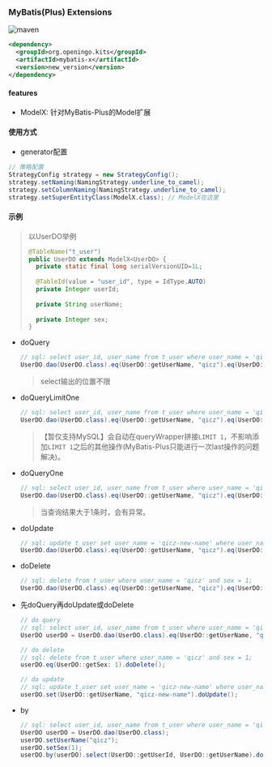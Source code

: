 ### MyBatis(Plus) Extensions

![maven](https://img.shields.io/maven-central/v/org.openingo.kits/mybatis-x.svg)

```xml
<dependency>
  <groupId>org.openingo.kits</groupId>
  <artifactId>mybatis-x</artifactId>
  <version>new_version</version>
</dependency>
```

#### features

- ModelX: 针对MyBatis-Plus的Model扩展

#### 使用方式

- generator配置

```java
// 策略配置
StrategyConfig strategy = new StrategyConfig();
strategy.setNaming(NamingStrategy.underline_to_camel);
strategy.setColumnNaming(NamingStrategy.underline_to_camel);
strategy.setSuperEntityClass(ModelX.class); // ModelX在这里
```

#### 示例

> 以UserDO举例
>
> ```java
> @TableName("t_user")
> public UserDO extends ModelX<UserDO> {
>   private static final long serialVersionUID=1L;
>   
>   @TableId(value = "user_id", type = IdType.AUTO)
>   private Integer userId;
>   
>   private String userName;
>   
>   private Integer sex;
> }
> ```
>
> 

- doQuery

  ```java
  // sql: select user_id, user_name from t_user where user_name = 'qicz';
  UserDO.dao(UserDO.class).eq(UserDO::getUserName, "qicz").eq(UserDO::getSex: 1).select(UserDO::getUserId, UserDO::getUserName).doQuery();
  ```

  > select输出的位置不限

- doQueryLimitOne

  ```java
  // sql: select user_id, user_name from t_user where user_name = 'qicz' limit 1;
  UserDO.dao(UserDO.class).eq(UserDO::getUserName, "qicz").eq(UserDO::getSex: 1).select(UserDO::getUserId, UserDO::getUserName).doQueryLimitOne();
  ```

  > 【暂仅支持MySQL】会自动在queryWrapper拼接`LIMIT 1`，不影响添加`LIMIT 1`之后的其他操作(MyBatis-Plus只能进行一次last操作的问题解决)。
                                                                                                                                                                                                                                                                         
- doQueryOne

  ```java
  // sql: select user_id, user_name from t_user where user_name = 'qicz';
  UserDO.dao(UserDO.class).eq(UserDO::getUserName, "qicz").eq(UserDO::getSex: 1).select(UserDO::getUserId, UserDO::getUserName).doQueryOne();
  ```

  > 当查询结果大于1条时，会有异常。

- doUpdate

  ```java
  // sql: update t_user set user_name = 'qicz-new-name' where user_name = 'qicz' and sex = 1;
  UserDO.dao(UserDO.class).eq(UserDO::getUserName, "qicz").eq(UserDO::getSex: 1).set(UserDO::getUserName, "qicz-new-name").doUpdate();
  ```

- doDelete

  ```java
  // sql: delete from t_user where user_name = 'qicz' and sex = 1;
  UserDO.dao(UserDO.class).eq(UserDO::getUserName, "qicz").eq(UserDO::getSex: 1).doDelete();
  ```

- 先doQuery再doUpdate或doDelete

  ```java
  // do query
  // sql: select user_id, user_name from t_user where user_name = 'qicz';
  UserDO userDO = UserDO.dao(UserDO.class).eq(UserDO::getUserName, "qicz").select(UserDO::getUserId, UserDO::getUserName).doQuery();
  
  // do delete
  // sql: delete from t_user where user_name = 'qicz' and sex = 1;
  userDO.eq(UserDO::getSex: 1).doDelete();
  
  // do update
  // sql: update t_user set user_name = 'qicz-new-name' where user_name = 'qicz' and sex = 1;
  userDO.set(UserDO::getUserName, "qicz-new-name").doUpdate();
  ```
  
- by

  ```java
  // sql: select user_id, user_name from t_user where user_name = 'qicz' and sex = 1;
  UserDO userDO = UserDO.dao(UserDO.class);
  userDO.setUserName("qicz");
  userDO.setSex(1);
  userDO.by(userDO).select(UserDO::getUserId, UserDO::getUserName).doQuery();
  ```

  

